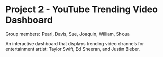 # Project 2 - YouTube Trending Video Dashboard
Group members: Pearl, Davis, Sue, Joaquin, William, Shoua

An interactive dashboard that displays trending video channels for entertainment artist: Taylor Swift, Ed Sheeran, and Justin Bieber.

